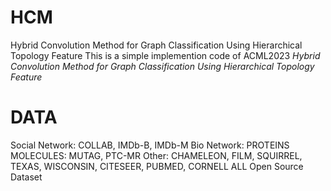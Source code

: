 # HCM
Hybrid Convolution Method for Graph Classification Using Hierarchical Topology Feature
This is a simple implemention code of ACML2023 _Hybrid Convolution Method for Graph Classification Using Hierarchical Topology Feature_

# DATA
Social Network: COLLAB, IMDb-B, IMDb-M
Bio Network: PROTEINS
MOLECULES: MUTAG, PTC-MR
Other: CHAMELEON, FILM, SQUIRREL, TEXAS, WISCONSIN, CITESEER, PUBMED, CORNELL
ALL Open Source Dataset
